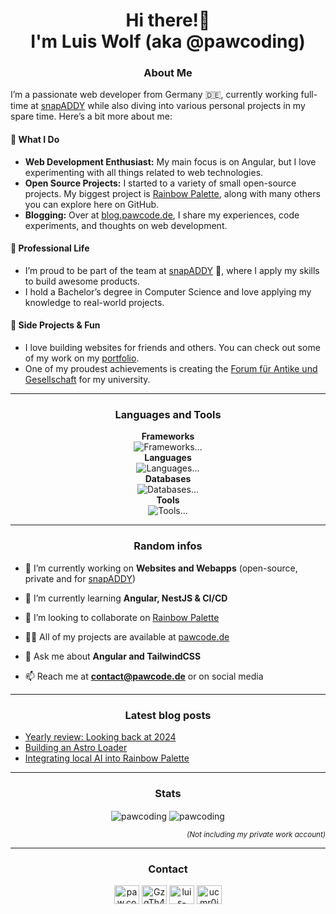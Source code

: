 <h1 align="center">
  Hi there!👋
  <br>
  I'm Luis Wolf (aka @pawcoding)
</h1>

<h3 align="center">About Me</h3>

I’m a passionate web developer from Germany 🇩🇪, currently working full-time at [snapADDY](https://www.snapaddy.com) while also diving into various personal projects in my spare time.
Here’s a bit more about me:

#### 🔭 What I Do

- **Web Development Enthusiast:**
  My main focus is on Angular, but I love experimenting with all things related to web technologies.
- **Open Source Projects:**
  I started to a variety of small open-source projects.
  My biggest project is [Rainbow Palette](https://github.com/pawcoding/rainbow-palette), along with many others you can explore here on GitHub.
- **Blogging:**
  Over at [blog.pawcode.de](https://blog.pawcode.de/?mtm_compaign=GitHub&mtm_kwd=Profile&mtm_source=GitHub), I share my experiences, code experiments, and thoughts on web development.

#### 💼 Professional Life

- I’m proud to be part of the team at [snapADDY](https://www.snapaddy.com) 🚀, where I apply my skills to build awesome products.
- I hold a Bachelor’s degree in Computer Science and love applying my knowledge to real-world projects.

#### 🌱 Side Projects & Fun

- I love building websites for friends and others.
  You can check out some of my work on my [portfolio](https://pawcode.de/?mtm_campaign=GitHub&mtm_kwd=Profile&mtm_source=GitHub).
- One of my proudest achievements is creating the [Forum für Antike und Gesellschaft](https://forum-antike-und-gesellschaft.de/?mtm_campaign=Partner&mtm_source=pawcode&mtm_kwd=GitHub%20Profile) for my university.

---

<h3 align="center">Languages and Tools</h3>

<p align="center">
  <b>Frameworks</b>
  <br />
  <img alt="Frameworks" src="https://skillicons.dev/icons?i=angular,reactivex,astro,nestjs,express,nodejs&theme=light" />...
  <br />
  <b>Languages</b>
  <br />
  <img alt="Languages" src="https://skillicons.dev/icons?i=html,md,css,sass,tailwind,js,ts&theme=light" />...
  <br />
  <b>Databases</b>
  <br />
  <img alt="Databases" src="https://skillicons.dev/icons?i=sqlite,postgres,mysql,redis&theme=light" />...
  <br />
  <b>Tools</b>
  <br />
  <img alt="Tools" src="https://skillicons.dev/icons?i=vercel,github,pnpm,npm,vscode&theme=light" />...
</p>

---

<h3 align="center">Random infos</h3>

- 🔭 I’m currently working on **Websites and Webapps** (open-source, private and for [snapADDY](https://www.snapaddy.com))

- 🌱 I’m currently learning **Angular, NestJS & CI/CD**

- 👯 I’m looking to collaborate on [Rainbow Palette](https://github.com/pawcoding/rainbow-palette)

- 👨‍💻 All of my projects are available at [pawcode.de](https://pawcode.de/?mtm_campaign=GitHub&mtm_kwd=Profile&mtm_source=GitHub)

- 💬 Ask me about **Angular and TailwindCSS**

- 📫 Reach me at **contact@pawcode.de** or on social media

---

<h3 align="center">Latest blog posts</h3>

<!-- BLOG-POST-LIST:START -->
- [Yearly review: Looking back at 2024](https://blog.pawcode.de/posts/yearly-review-2024/)
- [Building an Astro Loader](https://blog.pawcode.de/posts/building-an-astro-loader/)
- [Integrating local AI into Rainbow Palette](https://blog.pawcode.de/posts/local-ai-in-the-browser/)
<!-- BLOG-POST-LIST:END -->

---

<h3 align="center">Stats</h3>

<p align="center">
  <img align="center" src="https://github-readme-stats.vercel.app/api/top-langs?username=pawcoding&show_icons=true&locale=en&layout=compact" alt="pawcoding" />
<img align="center" src="https://github-readme-stats.vercel.app/api?username=pawcoding&show_icons=true&locale=en&count_private=true&hide_title=true" alt="pawcoding" />
</p>

<p align="right">
  <sub>
    <em>
      (Not including my private work account)
    </em>
  </sub>
</p>

---

<h3 align="center">Contact</h3>
<p align="center">
  <a href="https://instagram.com/paw.coding" target="blank"><img src="https://raw.githubusercontent.com/rahuldkjain/github-profile-readme-generator/master/src/images/icons/Social/instagram.svg" alt="paw.coding" height="30" width="40" /></a>
  <a href="https://discord.gg/GzgTh4hxrx" target="blank"><img src="https://raw.githubusercontent.com/rahuldkjain/github-profile-readme-generator/master/src/images/icons/Social/discord.svg" alt="GzgTh4hxrx" height="30" width="40" /></a>
  <a href="https://linkedin.com/in/luis-wolf-0a8a261b2" target="blank"><img src="https://raw.githubusercontent.com/rahuldkjain/github-profile-readme-generator/master/src/images/icons/Social/linked-in-alt.svg" alt="luis-wolf-0a8a261b2" height="30" width="40" /></a>
  <a href="https://www.youtube.com/c/ucmr0jp9jjk4ehhmnkvdggra" target="blank"><img src="https://raw.githubusercontent.com/rahuldkjain/github-profile-readme-generator/master/src/images/icons/Social/youtube.svg" alt="ucmr0jp9jjk4ehhmnkvdggra" height="30" width="40" /></a>
</p>